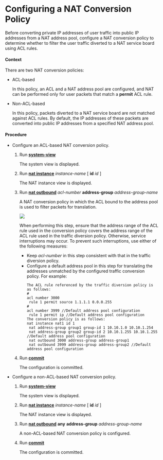 Configuring a NAT Conversion Policy
===================================

Before converting private IP addresses of user traffic into public IP addresses from a NAT address pool, configure a NAT conversion policy to determine whether to filter the user traffic diverted to a NAT service board using ACL rules.

#### Context

There are two NAT conversion policies:

* ACL-based
  
  In this policy, an ACL and a NAT address pool are configured, and NAT can be performed only for user packets that match a **permit** ACL rule.
* Non-ACL-based
  
  In this policy, packets diverted to a NAT service board are not matched against ACL rules. By default, the IP addresses of these packets are converted into public IP addresses from a specified NAT address pool.


#### Procedure

* Configure an ACL-based NAT conversion policy.
  1. Run [**system-view**](cmdqueryname=system-view)
     
     
     
     The system view is displayed.
  2. Run [**nat instance**](cmdqueryname=nat+instance) *instance-name* [ **id** *id* ]
     
     
     
     The NAT instance view is displayed.
  3. Run [**nat outbound**](cmdqueryname=nat+outbound) *acl-number* **address-group** *address-group-name*
     
     
     
     A NAT conversion policy in which the ACL bound to the address pool is used to filter packets for translation.
     
     
     
     ![](../../../../public_sys-resources/note_3.0-en-us.png) 
     
     When performing this step, ensure that the address range of the ACL rule used in the conversion policy covers the address range of the ACL rule used in the traffic diversion policy. Otherwise, service interruptions may occur. To prevent such interruptions, use either of the following measures:
     
     + Keep *acl-number* in this step consistent with that in the traffic diversion policy.
     + Configure a default address pool in this step for translating the addresses unmatched by the configured traffic conversion policy. For example:
       ```
       The ACL rule referenced by the traffic diversion policy is as follows:
       #
       acl number 3000
        rule 1 permit source 1.1.1.1 0.0.0.255
       #
       acl number 3999 //Default address pool configuration
        rule 1 permit ip //Default address pool configuration
       The conversion policy is as follows:
       nat instance nat1 id 1
        nat address-group group1 group-id 1 10.10.1.0 10.10.1.254
        nat address-group group2 group-id 2 10.10.1.255 10.10.1.255 //Default address pool configuration
        nat outbound 3000 address-group address-group1
        nat outbound 3999 address-group address-group2 //Default address pool configuration
       ```
  4. Run [**commit**](cmdqueryname=commit)
     
     
     
     The configuration is committed.
* Configure a non-ACL-based NAT conversion policy.
  1. Run [**system-view**](cmdqueryname=system-view)
     
     
     
     The system view is displayed.
  2. Run [**nat instance**](cmdqueryname=nat+instance) *instance-name* [ **id** *id* ]
     
     
     
     The NAT instance view is displayed.
  3. Run [**nat outbound**](cmdqueryname=nat+outbound) **any** **address-group** *address-group-name*
     
     
     
     A non-ACL-based NAT conversion policy is configured.
  4. Run [**commit**](cmdqueryname=commit)
     
     
     
     The configuration is committed.